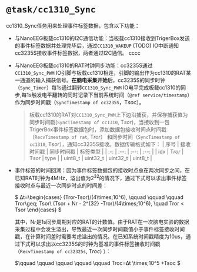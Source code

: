 `@task/cc1310_Sync`
================
cc1310_Sync任务用来处理事件标签数据，包含以下功能：
- 与NanoEEG板载cc1310的I2C通信功能：当板载cc1310接收到TrigerBox发送的事件标签数据并处理完毕后，通过`CC1310_WAKEUP` (TODO) IO中断通知cc3235S接收事件标签数据，两者通过I2C通信。
cccc
- 与NanoEEG板载cc1310的RAT时钟同步功能：cc3235S通过`CC1310_Sync_PWM` IO引脚与板载cc1310相连，引脚的输出作为cc1310的RAT某一通道的输入捕获信号。**在脑电采集开始后**，cc3235S的同步时钟（`Sync_Timer`）每1s通过翻转`CC1310_Sync_PWM` IO电平完成板载cc1310的同步,每1s触发电平翻转的同时记录下当前系统时间（`@ref service/timestamp`）作为同步时间戳（`SyncTimestamp of cc3235S`，T*soc*）。

    > 板载cc1310的RAT对`CC1310_Sync_PWM`上下边沿捕获，并保存捕获值为同步时间戳(`SyncTimestamp of cc1310`, T*sor*)，当接收到一包TrigerBox事件标签数据包时，添加数据包接收时间点时间戳（`RecvTimestamp of rat`, T*ror*） 和同步时间（`SyncTimestamp of cc1310`, T*sor*），通知cc3235S接收。数据传输格式如下：
    > | 序号 | 接收时间戳 | 同步时间戳 | 标签类型 |
    > | :-: | :--: | :--: | :--: |
    > | idx | T*ror* | T*sor* | type |
    > | uint8_t | uint32_t | uint32_t | uint8_t |
    >   


- 事件标签的时间回溯：因为事件标签数据包的接收时点总在两次同步之间，在已知RAT时钟为4MHz，溢出值为$2^{32}$的情况下，通过下式可以求出事件标签接收时点与最近一次同步时点的时间差：

    $ ∆t=\begin{cases}
    (Tror-Tsor)/(4\times\;10^6), \qquad \qquad \qquad Tror\geq\; Tsor\\
    (Tsor + Nr - 2^{32} -Tror)/(4\times\;10^6), \quad Tror < Tsor
    \end{cases} $

    其中，N*r*是1s同步周期对应的RAT的计数值。由于RAT在一次脑电实验的数据采集过程中会发生溢出，导致最近一次同步时间戳值小于事件标签接收时间戳，在计算时间差时需要考虑溢出的情况。在已知系统时间戳精度为10us，通过下式可以求出以cc3235S的时钟为基准的事件标签接收时间戳（`RecvTimestamp of cc32325s`, T*roc*) ）：
    
    $\qquad \qquad \qquad \qquad \qquad  Troc=∆t \times\;10^5 +Tsoc $
